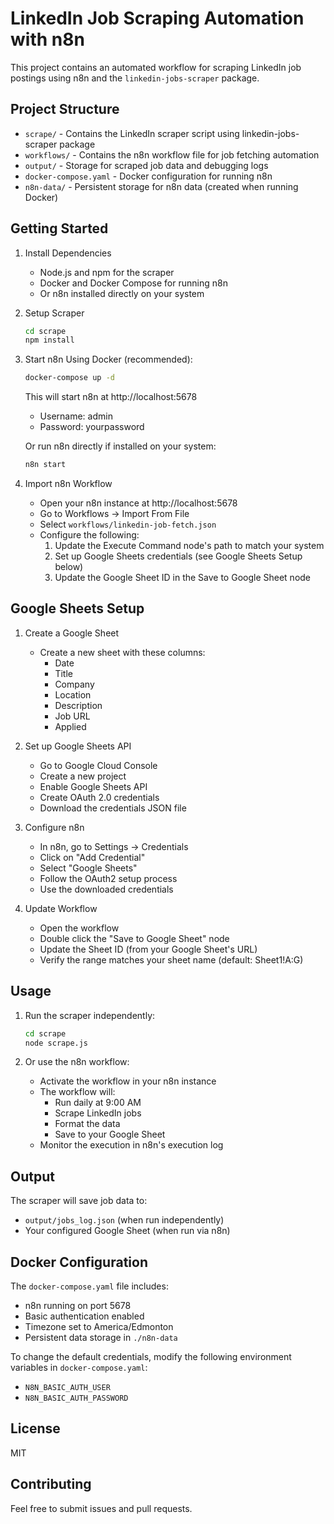 # LinkedIn Job Scraping Automation with n8n

This project contains an automated workflow for scraping LinkedIn job postings using n8n and the `linkedin-jobs-scraper` package.

## Project Structure

- `scrape/` - Contains the LinkedIn scraper script using linkedin-jobs-scraper package
- `workflows/` - Contains the n8n workflow file for job fetching automation
- `output/` - Storage for scraped job data and debugging logs
- `docker-compose.yaml` - Docker configuration for running n8n
- `n8n-data/` - Persistent storage for n8n data (created when running Docker)

## Getting Started

1. Install Dependencies
   - Node.js and npm for the scraper
   - Docker and Docker Compose for running n8n
   - Or n8n installed directly on your system

2. Setup Scraper
   ```bash
   cd scrape
   npm install
   ```

3. Start n8n
   Using Docker (recommended):
   ```bash
   docker-compose up -d
   ```
   This will start n8n at http://localhost:5678
   - Username: admin
   - Password: yourpassword

   Or run n8n directly if installed on your system:
   ```bash
   n8n start
   ```

4. Import n8n Workflow
   - Open your n8n instance at http://localhost:5678
   - Go to Workflows → Import From File
   - Select `workflows/linkedin-job-fetch.json`
   - Configure the following:
     1. Update the Execute Command node's path to match your system
     2. Set up Google Sheets credentials (see Google Sheets Setup below)
     3. Update the Google Sheet ID in the Save to Google Sheet node

## Google Sheets Setup

1. Create a Google Sheet
   - Create a new sheet with these columns:
     - Date
     - Title
     - Company
     - Location
     - Description
     - Job URL
     - Applied

2. Set up Google Sheets API
   - Go to Google Cloud Console
   - Create a new project
   - Enable Google Sheets API
   - Create OAuth 2.0 credentials
   - Download the credentials JSON file

3. Configure n8n
   - In n8n, go to Settings → Credentials
   - Click on "Add Credential"
   - Select "Google Sheets"
   - Follow the OAuth2 setup process
   - Use the downloaded credentials

4. Update Workflow
   - Open the workflow
   - Double click the "Save to Google Sheet" node
   - Update the Sheet ID (from your Google Sheet's URL)
   - Verify the range matches your sheet name (default: Sheet1!A:G)

## Usage

1. Run the scraper independently:
   ```bash
   cd scrape
   node scrape.js
   ```

2. Or use the n8n workflow:
   - Activate the workflow in your n8n instance
   - The workflow will:
     - Run daily at 9:00 AM
     - Scrape LinkedIn jobs
     - Format the data
     - Save to your Google Sheet
   - Monitor the execution in n8n's execution log

## Output

The scraper will save job data to:
- `output/jobs_log.json` (when run independently)
- Your configured Google Sheet (when run via n8n)

## Docker Configuration

The `docker-compose.yaml` file includes:
- n8n running on port 5678
- Basic authentication enabled
- Timezone set to America/Edmonton
- Persistent data storage in `./n8n-data`

To change the default credentials, modify the following environment variables in `docker-compose.yaml`:
- `N8N_BASIC_AUTH_USER`
- `N8N_BASIC_AUTH_PASSWORD`

## License

MIT

## Contributing

Feel free to submit issues and pull requests. 